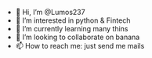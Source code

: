 - 👋 Hi, I’m @Lumos237
- 👀 I’m interested in python & Fintech
- 🌱 I’m currently learning many thins
- 💞️ I’m looking to collaborate on banana
- 📫 How to reach me: just send me mails

<!---
Lumos237/Lumos237 is a ✨ special ✨ repository because its `README.md` (this file) appears on your GitHub profile.
You can click the Preview link to take a look at your changes.
--->
